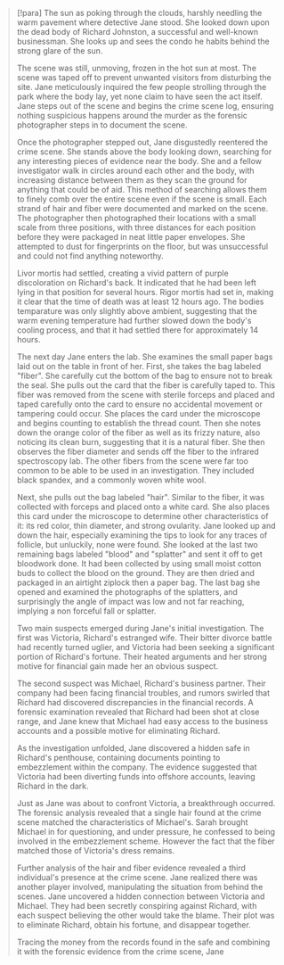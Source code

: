 
> [!para]
> The sun as poking through the clouds, harshly needling the warm pavement where detective Jane stood. She looked down upon the dead body of Richard Johnston, a successful and well-known businessman. She looks up and sees the condo he habits behind the strong glare of the sun.
> 
> The scene was still, unmoving, frozen in the hot sun at most. The scene was taped off to prevent unwanted visitors from disturbing the site. Jane meticulously inquired the few people strolling through the park where the body lay, yet none claim to have seen the act itself. Jane steps out of the scene and begins the crime scene log, ensuring nothing suspicious happens around the murder as the forensic photographer steps in to document the scene.
> 
> Once the photographer stepped out, Jane disgustedly reentered the crime scene. She stands above the body looking down, searching for any interesting pieces of evidence near the body. She and a fellow investigator walk in circles around each other and the body, with increasing distance between them as they scan the ground for anything that could be of aid. This method of searching allows them to finely comb over the entire scene even if the scene is small. Each strand of hair and fiber were documented and marked on the scene. The photographer then photographed their locations with a small scale from three positions, with three distances for each position before they were packaged in neat little paper envelopes. She attempted to dust for fingerprints on the floor, but was unsuccessful and could not find anything noteworthy.
> 
> Livor mortis had settled, creating a vivid pattern of purple discoloration on Richard's back. It indicated that he had been left lying in that position for several hours. Rigor mortis had set in, making it clear that the time of death was at least 12 hours ago. The bodies temparature was only slightly above ambient, suggesting that the warm evening temperature had further slowed down the body's cooling process, and that it had settled there for approximately 14 hours.
> 
> The next day Jane enters the lab. She examines the small paper bags laid out on the table in front of her. First, she takes the bag labeled "fiber". She carefully cut the bottom of the bag to ensure not to break the seal. She pulls out the card that the fiber is carefully taped to. This fiber was removed from the scene with sterile forceps and placed and taped carefully onto the card to ensure no accidental movement or tampering could occur. She places the card under the microscope and begins counting to establish the thread count. Then she notes down the orange color of the fiber as well as its frizzy nature, also noticing its clean burn, suggesting that it is a natural fiber. She then observes the fiber diameter and sends off the fiber to the infrared spectroscopy lab. The other fibers from the scene were far too common to be able to be used in an investigation. They included black spandex, and a commonly woven white wool.
> 
> Next, she pulls out the bag labeled "hair". Similar to the fiber, it was collected with forceps and placed onto a white card. She also places this card under the microscope to determine other characteristics of it: its red color, thin diameter, and strong ovularity. Jane looked up and down the hair, especially examining the tips to look for any traces of follicle, but unluckily, none were found. She looked at the last two remaining bags labeled "blood" and "splatter" and sent it off to get bloodwork done. It had been collected by using small moist cotton buds to collect the blood on the ground. They are then dried and packaged in an airtight ziplock then a paper bag. The last bag she opened and examined the photographs of the splatters, and surprisingly the angle of impact was low and not far reaching, implying a non forceful fall or splatter.
> 
> Two main suspects emerged during Jane's initial investigation. The first was Victoria, Richard's estranged wife. Their bitter divorce battle had recently turned uglier, and Victoria had been seeking a significant portion of Richard's fortune. Their heated arguments and her strong motive for financial gain made her an obvious suspect.
> 
> The second suspect was Michael, Richard's business partner. Their company had been facing financial troubles, and rumors swirled that Richard had discovered discrepancies in the financial records. A forensic examination revealed that Richard had been shot at close range, and Jane knew that Michael had easy access to the business accounts and a possible motive for eliminating Richard.
> 
> As the investigation unfolded, Jane discovered a hidden safe in Richard's penthouse, containing documents pointing to embezzlement within the company. The evidence suggested that Victoria had been diverting funds into offshore accounts, leaving Richard in the dark.
> 
> Just as Jane was about to confront Victoria, a breakthrough occurred. The forensic analysis revealed that a single hair found at the crime scene matched the characteristics of Michael's. Sarah brought Michael in for questioning, and under pressure, he confessed to being involved in the embezzlement scheme. However the fact that the fiber matched those of Victoria's dress remains. 
> 
> Further analysis of the hair and fiber evidence revealed a third individual's presence at the crime scene. Jane realized there was another player involved, manipulating the situation from behind the scenes. Jane uncovered a hidden connection between Victoria and Michael. They had been secretly conspiring against Richard, with each suspect believing the other would take the blame. Their plot was to eliminate Richard, obtain his fortune, and disappear together.
> 
> Tracing the money from the records found in the safe and combining it with the forensic evidence from the crime scene, Jane 
